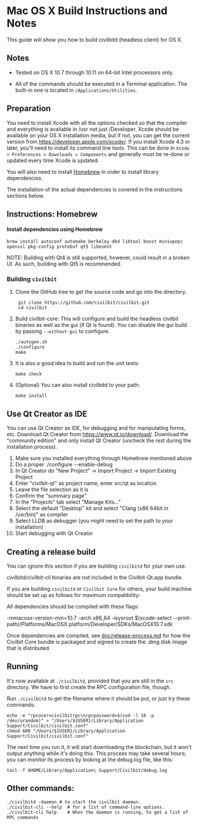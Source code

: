 Mac OS X Build Instructions and Notes
====================================
This guide will show you how to build civilbitd (headless client) for OS X.

Notes
-----

* Tested on OS X 10.7 through 10.11 on 64-bit Intel processors only.

* All of the commands should be executed in a Terminal application. The
built-in one is located in `/Applications/Utilities`.

Preparation
-----------

You need to install Xcode with all the options checked so that the compiler
and everything is available in /usr not just /Developer. Xcode should be
available on your OS X installation media, but if not, you can get the
current version from https://developer.apple.com/xcode/. If you install
Xcode 4.3 or later, you'll need to install its command line tools. This can
be done in `Xcode > Preferences > Downloads > Components` and generally must
be re-done or updated every time Xcode is updated.

You will also need to install [Homebrew](http://brew.sh) in order to install library
dependencies.

The installation of the actual dependencies is covered in the instructions
sections below.

Instructions: Homebrew
----------------------

#### Install dependencies using Homebrew

    brew install autoconf automake berkeley-db4 libtool boost miniupnpc openssl pkg-config protobuf qt5 libevent

NOTE: Building with Qt4 is still supported, however, could result in a broken UI. As such, building with Qt5 is recommended.

### Building `civilbit`

1. Clone the GitHub tree to get the source code and go into the directory.

        git clone https://github.com/civilbit/civilbit.git
        cd civilbit

2.  Build civilbit-core:
    This will configure and build the headless civilbit binaries as well as the gui (if Qt is found).
    You can disable the gui build by passing `--without-gui` to configure.

        ./autogen.sh
        ./configure
        make

3.  It is also a good idea to build and run the unit tests:

        make check

4.  (Optional) You can also install civilbitd to your path:

        make install

Use Qt Creator as IDE
------------------------
You can use Qt Creator as IDE, for debugging and for manipulating forms, etc.
Download Qt Creator from https://www.qt.io/download/. Download the "community edition" and only install Qt Creator (uncheck the rest during the installation process).

1. Make sure you installed everything through Homebrew mentioned above
2. Do a proper ./configure --enable-debug
3. In Qt Creator do "New Project" -> Import Project -> Import Existing Project
4. Enter "civilbit-qt" as project name, enter src/qt as location
5. Leave the file selection as it is
6. Confirm the "summary page"
7. In the "Projects" tab select "Manage Kits..."
8. Select the default "Desktop" kit and select "Clang (x86 64bit in /usr/bin)" as compiler
9. Select LLDB as debugger (you might need to set the path to your installation)
10. Start debugging with Qt Creator

Creating a release build
------------------------
You can ignore this section if you are building `civilbitd` for your own use.

civilbitd/civilbit-cli binaries are not included in the Civilbit-Qt.app bundle.

If you are building `civilbitd` or `Civilbit Core` for others, your build machine should be set up
as follows for maximum compatibility:

All dependencies should be compiled with these flags:

 -mmacosx-version-min=10.7
 -arch x86_64
 -isysroot $(xcode-select --print-path)/Platforms/MacOSX.platform/Developer/SDKs/MacOSX10.7.sdk

Once dependencies are compiled, see [doc/release-process.md](release-process.md) for how the Civilbit Core
bundle is packaged and signed to create the .dmg disk image that is distributed.

Running
-------

It's now available at `./civilbitd`, provided that you are still in the `src`
directory. We have to first create the RPC configuration file, though.

Run `./civilbitd` to get the filename where it should be put, or just try these
commands:

    echo -e "rpcuser=civilbitrpc\nrpcpassword=$(xxd -l 16 -p /dev/urandom)" > "/Users/${USER}/Library/Application Support/Civilbit/civilbit.conf"
    chmod 600 "/Users/${USER}/Library/Application Support/Civilbit/civilbit.conf"

The next time you run it, it will start downloading the blockchain, but it won't
output anything while it's doing this. This process may take several hours;
you can monitor its process by looking at the debug.log file, like this:

    tail -f $HOME/Library/Application\ Support/Civilbit/debug.log

Other commands:
-------

    ./civilbitd -daemon # to start the civilbit daemon.
    ./civilbit-cli --help  # for a list of command-line options.
    ./civilbit-cli help    # When the daemon is running, to get a list of RPC commands
